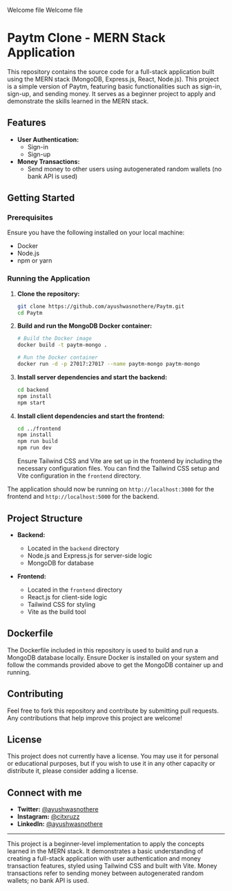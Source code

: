 Welcome file
Welcome file

# Paytm Clone - MERN Stack Application

This repository contains the source code for a full-stack application built using the MERN stack (MongoDB, Express.js, React, Node.js). This project is a simple version of Paytm, featuring basic functionalities such as sign-in, sign-up, and sending money. It serves as a beginner project to apply and demonstrate the skills learned in the MERN stack.

## Features

- **User Authentication:**
  - Sign-in
  - Sign-up
- **Money Transactions:**
  - Send money to other users using autogenerated random wallets (no bank API is used)

## Getting Started

### Prerequisites

Ensure you have the following installed on your local machine:

- Docker
- Node.js
- npm or yarn

### Running the Application

1. **Clone the repository:**

   ```bash
   git clone https://github.com/ayushwasnothere/Paytm.git
   cd Paytm
   ```

2. **Build and run the MongoDB Docker container:**

   ```bash
   # Build the Docker image
   docker build -t paytm-mongo .

   # Run the Docker container
   docker run -d -p 27017:27017 --name paytm-mongo paytm-mongo
   ```

3. **Install server dependencies and start the backend:**

   ```bash
   cd backend
   npm install
   npm start
   ```

4. **Install client dependencies and start the frontend:**

   ```bash
   cd ../frontend
   npm install
   npm run build
   npm run dev
   ```

   Ensure Tailwind CSS and Vite are set up in the frontend by including the necessary configuration files. You can find the Tailwind CSS setup and Vite configuration in the `frontend` directory.

The application should now be running on `http://localhost:3000` for the frontend and `http://localhost:5000` for the backend.

## Project Structure

- **Backend:**

  - Located in the `backend` directory
  - Node.js and Express.js for server-side logic
  - MongoDB for database

- **Frontend:**
  - Located in the `frontend` directory
  - React.js for client-side logic
  - Tailwind CSS for styling
  - Vite as the build tool

## Dockerfile

The Dockerfile included in this repository is used to build and run a MongoDB database locally. Ensure Docker is installed on your system and follow the commands provided above to get the MongoDB container up and running.

## Contributing

Feel free to fork this repository and contribute by submitting pull requests. Any contributions that help improve this project are welcome!

## License

This project does not currently have a license. You may use it for personal or educational purposes, but if you wish to use it in any other capacity or distribute it, please consider adding a license.

## Connect with me

- **Twitter:** [@ayushwasnothere](https://twitter.com/ayushwasnothere)
- **Instagram:** [@citxruzz](https://instagram.com/citxruzz)
- **LinkedIn:** [@ayushwasnothere](https://linkedin.com/in/ayushwasnothere)

---

This project is a beginner-level implementation to apply the concepts learned in the MERN stack. It demonstrates a basic understanding of creating a full-stack application with user authentication and money transaction features, styled using Tailwind CSS and built with Vite. Money transactions refer to sending money between autogenerated random wallets; no bank API is used.
